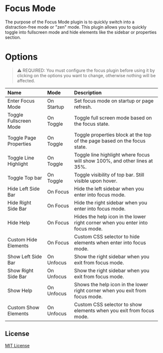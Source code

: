 # Focus Mode
The purpose of the Focus Mode plugin is to quickly switch into a distraction-free mode or "zen" mode.  This plugin allows you to quickly toggle into fullscreen mode and hide elements like the sidebar or properties section.

# Options
> ⚠️ REQUIRED: You must configure the focus plugin before using it by clicking on the options you want to change, otherwise nothing will be affected.

| Name                   | Mode        | Description                                                                   |
|:-----------------------|:------------|:------------------------------------------------------------------------------|
| Enter Focus Mode       | On Startup  | Set focus mode on startup or page refresh.                                    |
| Toggle Fullscreen Mode | On Toggle   | Toggle full screen mode based on the focus state.                             |
| Toggle Page Properties | On Toggle   | Toggle properties block at the top of the page based on the focus state.      |
| Toggle Line Highlight  | On Toggle   | Toggle line highlight where focus will show 100%, and other lines at 35%.     |
| Toggle Top bar         | On Toggle   | Toggle visibility of top bar. Still visible upon hover.                       |
| Hide Left Side Bar     | On Focus    | Hide the left sidebar when you enter into focus mode.                         |
| Hide Right Side Bar    | On Focus    | Hide the right sidebar when you enter into focus mode.                        |
| Hide Help              | On Focus    | Hides the help icon in the lower right corner when you enter into focus mode. |
| Custom Hide Elements   | On Focus    | Custom CSS selector to hide elements when enter into focus mode.              |
| Show Left Side Bar     | On Unfocus  | Show the right sidebar when you exit from focus mode.                         |
| Show Right Side Bar    | On Unfocus  | Show the right sidebar when you exit from focus mode.                         |
| Show Help              | On Unfocus  | Shows the help icon in the lower right corner when you exit from focus mode.  |
| Custom Show Elements   | On Unfocus  | Custom CSS selector to show elements when you exit from focus mode.           |

## License

[MIT License](./LICENSE)
